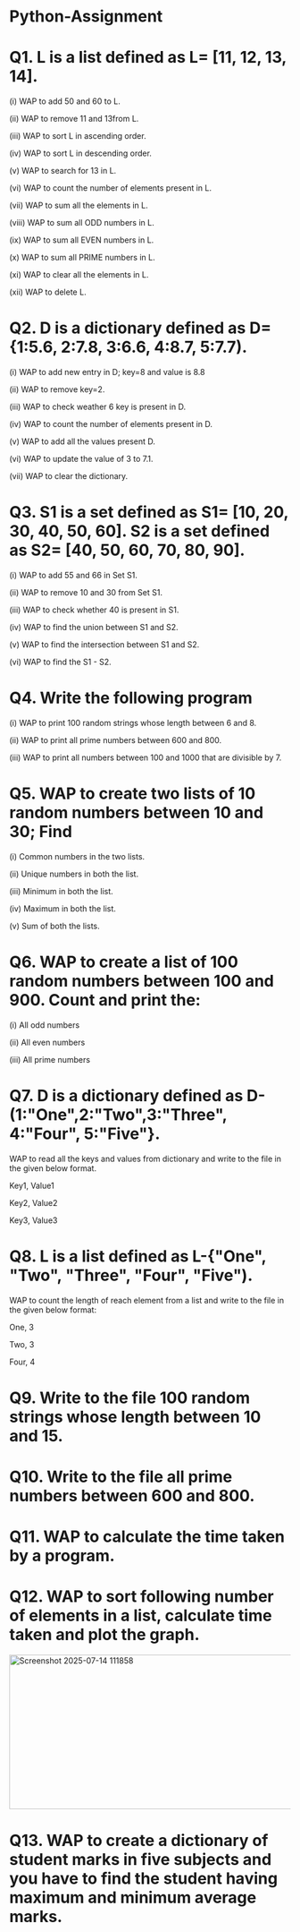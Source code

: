# Python-Assignment

# Q1. L is a list defined as L= [11, 12, 13, 14].
(i) WAP to add 50 and 60 to L.

(ii) WAP to remove 11 and 13from L.

(iii) WAP to sort L in ascending order.

(iv) WAP to sort L in descending order.

(v) WAP to search for 13 in L.

(vi) WAP to count the number of elements present in L.

(vii) WAP to sum all the elements in L.

(viii) WAP to sum all ODD numbers in L.

(ix) WAP to sum all EVEN numbers in L.

(x) WAP to sum all PRIME numbers in L.

(xi) WAP to clear all the elements in L.

(xii) WAP to delete L.

# Q2. D is a dictionary defined as D= {1:5.6, 2:7.8, 3:6.6, 4:8.7, 5:7.7).
(i) WAP to add new entry in D; key=8 and value is 8.8

(ii) WAP to remove key=2.

(iii) WAP to check weather 6 key is present in D.

(iv) WAP to count the number of elements present in D.

(v) WAP to add all the values present D.

(vi) WAP to update the value of 3 to 7.1.

(vii) WAP to clear the dictionary.

# Q3. S1 is a set defined as S1= [10, 20, 30, 40, 50, 60]. S2 is a set defined as S2= [40, 50, 60, 70, 80, 90].
(i) WAP to add 55 and 66 in Set S1.

(ii) WAP to remove 10 and 30 from Set S1.

(iii) WAP to check whether 40 is present in S1.

(iv) WAP to find the union between S1 and S2.

(v) WAP to find the intersection between S1 and S2.

(vi) WAP to find the S1 - S2.

# Q4. Write the following program
(i) WAP to print 100 random strings whose length between 6 and 8.

(ii) WAP to print all prime numbers between 600 and 800.

(iii) WAP to print all numbers between 100 and 1000 that are divisible by 7.

# Q5. WAP to create two lists of 10 random numbers between 10 and 30; Find
(i) Common numbers in the two lists.

(ii) Unique numbers in both the list.

(iii) Minimum in both the list.

(iv) Maximum in both the list.

(v) Sum of both the lists.

# Q6. WAP to create a list of 100 random numbers between 100 and 900. Count and print the:
(i) All odd numbers

(ii) All even numbers

(iii) All prime numbers

# Q7. D is a dictionary defined as D-(1:"One",2:"Two",3:"Three", 4:"Four", 5:"Five"}.
WAP to read all the keys and values from dictionary and write to the file in the given below format.

Key1, Value1

Key2, Value2

Key3, Value3

# Q8. L is a list defined as L-{"One", "Two", "Three", "Four", "Five").
WAP to count the length of reach element from a list and write to the file in the given below format:

One, 3

Two, 3

Four, 4

# Q9. Write to the file 100 random strings whose length between 10 and 15.
# Q10. Write to the file all prime numbers between 600 and 800.
# Q11. WAP to calculate the time taken by a program.
# Q12. WAP to sort following number of elements in a list, calculate time taken and plot the graph.

<img width="765" height="276" alt="Screenshot 2025-07-14 111858" src="https://github.com/user-attachments/assets/b42a8fe5-6095-4e10-841d-6901dba0903b" />


# Q13. WAP to create a dictionary of student marks in five subjects and you have to find the student having maximum and minimum average marks.



